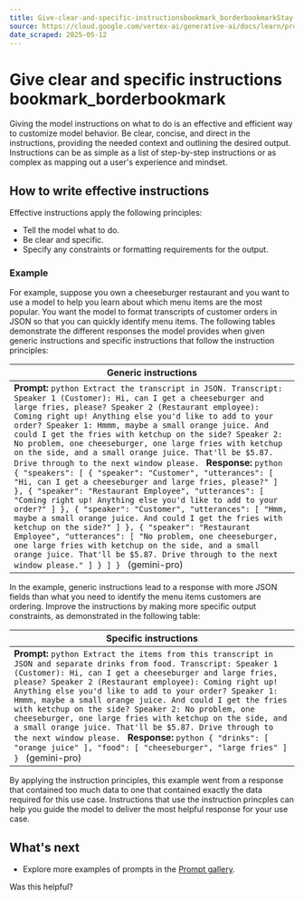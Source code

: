 ```yaml
---
title: Give-clear-and-specific-instructionsbookmark_borderbookmarkStay-organized-with-collectionsSave-and-c
source: https://cloud.google.com/vertex-ai/generative-ai/docs/learn/prompts/clear-instructions
date_scraped: 2025-05-12
---
```


# Give clear and specific instructions bookmark\_borderbookmark 

Giving the model instructions on what to do is an effective and efficient way to customize model
behavior. Be clear, concise, and direct in the instructions, providing the needed context and
outlining the desired output. Instructions can be as simple as a list of step-by-step instructions
or as complex as mapping out a user's experience and mindset.

## How to write effective instructions

Effective instructions apply the following principles:

- Tell the model what to do.
- Be clear and specific.
- Specify any constraints or formatting requirements for the output.

### Example

For example, suppose you own a cheeseburger restaurant and you want to use a model to help you
learn about which menu items are the most popular. You want the model to format transcripts of
customer orders in JSON so that you can quickly identify menu items. The following tables
demonstrate the different responses the model provides when given generic instructions and specific
instructions that follow the instruction principles:

| Generic instructions |
| --- |
| **Prompt:** ```python Extract the transcript in JSON. Transcript: Speaker 1 (Customer): Hi, can I get a cheeseburger and large fries, please? Speaker 2 (Restaurant employee): Coming right up! Anything else you'd like to add to your order? Speaker 1: Hmmm, maybe a small orange juice. And could I get the fries with ketchup on the side? Speaker 2: No problem, one cheeseburger, one large fries with ketchup on the side, and a small orange juice. That'll be $5.87. Drive through to the next window please. ``` **Response:** ```python { "speakers": [ { "speaker": "Customer", "utterances": [ "Hi, can I get a cheeseburger and large fries, please?" ] }, { "speaker": "Restaurant Employee", "utterances": [ "Coming right up! Anything else you'd like to add to your order?" ] }, { "speaker": "Customer", "utterances": [ "Hmm, maybe a small orange juice. And could I get the fries with ketchup on the side?" ] }, { "speaker": "Restaurant Employee", "utterances": [ "No problem, one cheeseburger, one large fries with ketchup on the side, and a small orange juice. That'll be $5.87. Drive through to the next window please." ] } ] } ``` (gemini-pro) |

In the example, generic instructions lead to a response with more JSON fields than what
you need to identify the menu items customers are ordering. Improve the instructions by making more
specific output constraints, as demonstrated in the following table:

| Specific instructions |
| --- |
| **Prompt:** ```python Extract the items from this transcript in JSON and separate drinks from food. Transcript: Speaker 1 (Customer): Hi, can I get a cheeseburger and large fries, please? Speaker 2 (Restaurant employee): Coming right up! Anything else you'd like to add to your order? Speaker 1: Hmmm, maybe a small orange juice. And could I get the fries with ketchup on the side? Speaker 2: No problem, one cheeseburger, one large fries with ketchup on the side, and a small orange juice. That'll be $5.87. Drive through to the next window please. ``` **Response:** ```python { "drinks": [ "orange juice" ], "food": [ "cheeseburger", "large fries" ] } ``` (gemini-pro) |

By applying the instruction principles, this example went from a response that contained too
much data to one that contained exactly the data required for this use case. Instructions that use
the instruction princples can help you guide the model to deliver the most helpful response for
your use case.

## What's next

- Explore more examples of prompts in the
 [Prompt gallery](https://cloud.google.com/vertex-ai/generative-ai/docs/prompt-gallery).

Was this helpful?